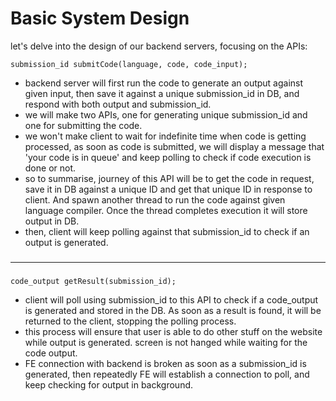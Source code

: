 # Basic System Design

let's delve into the design of our backend servers, focusing on the APIs:

```
submission_id submitCode(language, code, code_input);
```
- backend server will first run the code to generate an output against given input, then save it
against a unique submission_id in DB, and respond with both output and submission_id.
- we will make two APIs, one for generating unique submission_id and one for submitting the code.
- we won't make client to wait for indefinite time when code is getting processed, as soon as
code is submitted, we will display a message that 'your code is in queue' and keep polling to
check if code execution is done or not.
- so to summarise, journey of this API will be to get the code in request, save it in DB against
a unique ID and get that unique ID in response to client. And spawn another thread to run the
code against given language compiler. Once the thread completes execution it will store output
in DB.
- then, client will keep polling against that submission_id to check if an output is generated.

###
---
###

```
code_output getResult(submission_id);
```
- client will poll using submission_id to this API to check if a code_output is generated and
stored in the DB. As soon as a result is found, it will be returned to the client, stopping
the polling process.
- this process will ensure that user is able to do other stuff on the website while output is
generated. screen is not hanged while waiting for the code output.
- FE connection with backend is broken as soon as a submission_id is generated, then repeatedly
FE will establish a connection to poll, and keep checking for output in background.

